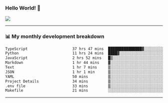 ### Hello World! 👋

<a>
  <img align="center" src="https://github-readme-stats.vercel.app/api?username=megatunger&count_private=true&include_all_commits=true&bg_color=30,56CCF2,2F80ED&title_color=fff&text_color=fff" />
</a>

------
### 📊 My monthly development breakdown

<!--START_SECTION:waka-->

```txt
TypeScript                    37 hrs 47 mins  ███████████████▓░░░░░░░░░   62.50 %
Python                        11 hrs 24 mins  ████▓░░░░░░░░░░░░░░░░░░░░   18.87 %
JavaScript                    2 hrs 52 mins   █▒░░░░░░░░░░░░░░░░░░░░░░░   04.76 %
Markdown                      1 hr 44 mins    ▓░░░░░░░░░░░░░░░░░░░░░░░░   02.87 %
Text                          1 hr 7 mins     ▒░░░░░░░░░░░░░░░░░░░░░░░░   01.85 %
JSON                          1 hr 1 min      ▒░░░░░░░░░░░░░░░░░░░░░░░░   01.70 %
YAML                          50 mins         ▒░░░░░░░░░░░░░░░░░░░░░░░░   01.39 %
Project Details               34 mins         ▒░░░░░░░░░░░░░░░░░░░░░░░░   00.94 %
.env file                     33 mins         ▒░░░░░░░░░░░░░░░░░░░░░░░░   00.92 %
Makefile                      21 mins         ░░░░░░░░░░░░░░░░░░░░░░░░░   00.60 %
```

<!--END_SECTION:waka-->

------
